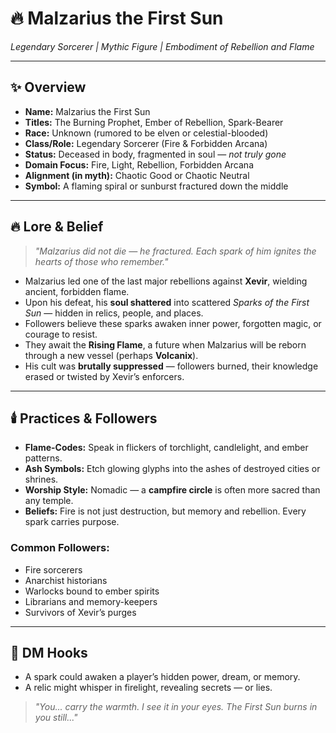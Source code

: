 # 🔥 Malzarius the First Sun  
*Legendary Sorcerer | Mythic Figure | Embodiment of Rebellion and Flame*

---

## ✨ Overview
- **Name:** Malzarius the First Sun  
- **Titles:** The Burning Prophet, Ember of Rebellion, Spark-Bearer  
- **Race:** Unknown (rumored to be elven or celestial-blooded)  
- **Class/Role:** Legendary Sorcerer (Fire & Forbidden Arcana)  
- **Status:** Deceased in body, fragmented in soul — *not truly gone*  
- **Domain Focus:** Fire, Light, Rebellion, Forbidden Arcana  
- **Alignment (in myth):** Chaotic Good or Chaotic Neutral  
- **Symbol:** A flaming spiral or sunburst fractured down the middle

---

## 🔥 Lore & Belief
> *"Malzarius did not die — he fractured. Each spark of him ignites the hearts of those who remember."*

- Malzarius led one of the last major rebellions against **Xevir**, wielding ancient, forbidden flame.
- Upon his defeat, his **soul shattered** into scattered *Sparks of the First Sun* — hidden in relics, people, and places.
- Followers believe these sparks awaken inner power, forgotten magic, or courage to resist.
- They await the **Rising Flame**, a future when Malzarius will be reborn through a new vessel (perhaps **Volcanix**).
- His cult was **brutally suppressed** — followers burned, their knowledge erased or twisted by Xevir’s enforcers.

---

## 🕯️ Practices & Followers
- **Flame-Codes:** Speak in flickers of torchlight, candlelight, and ember patterns.
- **Ash Symbols:** Etch glowing glyphs into the ashes of destroyed cities or shrines.
- **Worship Style:** Nomadic — a **campfire circle** is often more sacred than any temple.
- **Beliefs:** Fire is not just destruction, but memory and rebellion. Every spark carries purpose.

### Common Followers:
- Fire sorcerers  
- Anarchist historians  
- Warlocks bound to ember spirits  
- Librarians and memory-keepers  
- Survivors of Xevir’s purges

---

## 🧠 DM Hooks
- A spark could awaken a player’s hidden power, dream, or memory.
- A relic might whisper in firelight, revealing secrets — or lies.
> *"You... carry the warmth. I see it in your eyes. The First Sun burns in you still..."*

